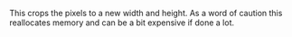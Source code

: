 This crops the pixels to a new width and height. As a word of caution this reallocates memory and can be a bit expensive if done a lot.
